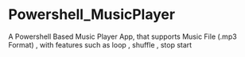 # Powershell_MusicPlayer
A Powershell Based Music Player App, that supports  Music File (.mp3 Format) , with features such as loop , shuffle , stop start 
